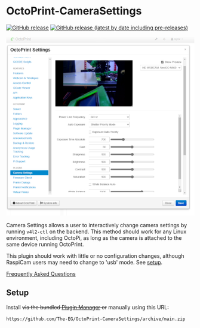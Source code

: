 # OctoPrint-CameraSettings
[![GitHub release](https://img.shields.io/github/v/release/The-EG/OctoPrint-CameraSettings)](https://github.com/The-EG/OctoPrint-CameraSettings/releases/latest) [![GitHub release (latest by date including pre-releases)](https://img.shields.io/github/v/release/The-EG/OctoPrint-CameraSettings?include_prereleases&label=pre-release)](https://github.com/The-EG/OctoPrint-CameraSettings/releases)

![camerasettings](camerasettings.png)

Camera Settings allows a user to interactively change camera settings by running `v4l2-ctl` on the backend. This method should work for any Linux environment, including OctoPi, as long as the camera is attached to the same device running OctoPrint.

This plugin should work with little or no configuration changes, although RaspiCam users may need to change to 'usb' mode. See [setup](docs/setup.md).

[Frequently Asked Questions](docs/faq.md)

## Setup

Install ~~via the bundled [Plugin Manager](https://docs.octoprint.org/en/master/bundledplugins/pluginmanager.html)
or~~ manually using this URL:

    https://github.com/The-EG/OctoPrint-CameraSettings/archive/main.zip

